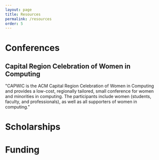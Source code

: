 ```yaml
---
layout: page
title: Resources
permalink: /resources
order: 5
---
```


# Conferences
## Capital Region Celebration of Women in Computing 
"CAPWIC is the ACM Capital Region Celebration of Women in Computing and provides a low-cost, regionally tailored, small conference for women and minorities in computing. The participants include women (students, faculty, and professionals), as well as all supporters of women in computing."

# Scholarships

# Funding
